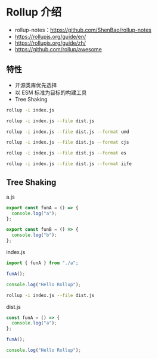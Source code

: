# Rollup 介绍

- rollup-notes：https://github.com/ShenBao/rollup-notes
- https://rollupjs.org/guide/en/
- https://rollupjs.org/guide/zh/
- https://github.com/rollup/awesome

## 特性

- 开源类库优先选择
- 以 ESM 标准为目标的构建工具
- Tree Shaking

```bash
rollup -i index.js

rollup -i index.js --file dist.js

rollup -i index.js --file dist.js --format umd

rollup -i index.js --file dist.js --format cjs

rollup -i index.js --file dist.js --format es

rollup -i index.js --file dist.js --format iife
```

## Tree Shaking

a.js

```js
export const funA = () => {
  console.log("a");
};

export const funB = () => {
  console.log("b");
};
```

index.js

```js
import { funA } from "./a";

funA();

console.log("Hello Rollup");
```

```bash
rollup -i index.js --file dist.js
```

dist.js

```js
const funA = () => {
  console.log("a");
};

funA();

console.log("Hello Rollup");
```
